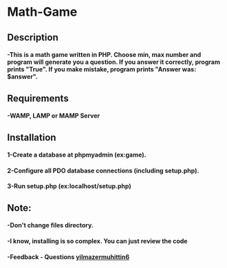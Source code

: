 # Math-Game
<h2>Description</h2>
<h4>-This is a math game written in PHP. Choose min, max number and program will generate you a question. If you answer it correctly, program prints "True". If you make mistake, program prints "Answer was: $answer".
</h4>
<h2>Requirements</h2>
<h4>-WAMP, LAMP or MAMP Server</h4>
<h2>Installation</h2>
<h4>1-Create a database at phpmyadmin (ex:game).</h4>
<h4>2-Configure all PDO database connections (including setup.php).</h4>
<h4>3-Run setup.php (ex:localhost/setup.php)</h4>

<h2>Note:</h2>
<h4>-Don't change files directory.</h4>
<h4>-I know, installing is so complex. You can just review the code</h4>
<h4>-Feedback - Questions <a href="https://www.instagram.com/yilmazermuhittin6/">yilmazermuhittin6</a></h4>

